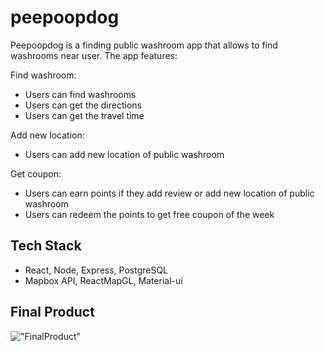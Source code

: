 # peepoopdog

Peepoopdog is a finding public washroom app that allows to find washrooms near user. The app features:

Find washroom:
- Users can find washrooms
- Users can get the directions
- Users can get the travel time

Add new location:
- Users can add new location of public washroom

Get coupon:
- Users can earn points if they add review or add new location of public washroom
- Users can redeem the points to get free coupon of the week

## Tech Stack

- React, Node, Express, PostgreSQL
- Mapbox API, ReactMapGL, Material-ui

## Final Product

!["FinalProduct"](https://github.com/jbh0630/Peepoopdog/blob/main/docs/pdd.gif)

